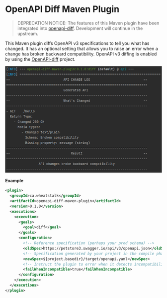 # OpenAPI Diff Maven Plugin

> DEPRECATION NOTICE: The features of this Maven plugin have been integrated
> into [openapi-diff][upstream]. Development will continue in the upstream.

[upstream]: https://github.com/OpenAPITools/openapi-diff#maven-plugin

This Maven plugin diffs OpenAPI v3 specifications to tell you what has changed.
It has an optional setting that allows you to raise an error when a change
has broken backward compatibility. OpenAPI v3 diffing is enabled by using the
[OpenAPI-diff](https://github.com/OpenAPITools/openapi-diff) project.

![Demonstration of Maven Plugin Output](images/broke-backward-compatibility.png)

**Example**

```xml
<plugin>
  <groupId>ca.wheatstalk</groupId>
  <artifactId>openapi-diff-maven-plugin</artifactId>
  <version>0.1.0</version>
  <executions>
    <execution>
      <goals>
        <goal>diff</goal>
      </goals>
      <configuration>
        <!-- Reference specification (perhaps your prod schema) -->
        <oldSpec>https://petstore3.swagger.io/api/v3/openapi.json</oldSpec>
        <!-- Specification generated by your project in the compile phase -->
        <newSpec>${project.basedir}/target/openapi.yaml</newSpec>
        <!-- Instruct the plugin to error when it detects incompatibility -->
        <failWhenIncompatible>true</failWhenIncompatible>
      </configuration>
    </execution>
  </executions>
</plugin>
```
